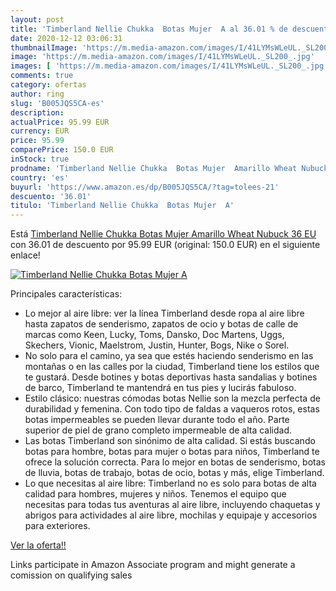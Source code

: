 ```yaml
---
layout: post
title: 'Timberland Nellie Chukka  Botas Mujer  A al 36.01 % de descuento'
date: 2020-12-12 03:06:31
thumbnailImage: 'https://m.media-amazon.com/images/I/41LYMsWLeUL._SL200_.jpg'
image: 'https://m.media-amazon.com/images/I/41LYMsWLeUL._SL200_.jpg'
images: [ 'https://m.media-amazon.com/images/I/41LYMsWLeUL._SL200_.jpg' ]
comments: true
category: ofertas
author: ring
slug: 'B005JQS5CA-es'
description:
actualPrice: 95.99 EUR
currency: EUR
price: 95.99
comparePrice: 150.0 EUR
inStock: true
prodname: 'Timberland Nellie Chukka  Botas Mujer  Amarillo Wheat Nubuck  36 EU'
country: 'es'
buyurl: 'https://www.amazon.es/dp/B005JQS5CA/?tag=tolees-21'
descuento: '36.01'
titulo: 'Timberland Nellie Chukka  Botas Mujer  A'
---
```


Está [Timberland Nellie Chukka  Botas Mujer  Amarillo Wheat Nubuck  36 EU](https://www.amazon.es/dp/B005JQS5CA/?tag=tolees-21) con 36.01 de descuento por 95.99 EUR (original: 150.0 EUR) en el siguiente enlace!

[![Timberland Nellie Chukka  Botas Mujer  A](https://m.media-amazon.com/images/I/41LYMsWLeUL._SL200_.jpg)](https://www.amazon.es/dp/B005JQS5CA/?tag=tolees-21)

Principales características:

- Lo mejor al aire libre: ver la línea Timberland desde ropa al aire libre hasta zapatos de senderismo, zapatos de ocio y botas de calle de marcas como Keen, Lucky, Toms, Dansko, Doc Martens, Uggs, Skechers, Vionic, Maelstrom, Justin, Hunter, Bogs, Nike o Sorel.
- No solo para el camino, ya sea que estés haciendo senderismo en las montañas o en las calles por la ciudad, Timberland tiene los estilos que te gustará. Desde botines y botas deportivas hasta sandalias y botines de barco, Timberland te mantendrá en tus pies y lucirás fabuloso.
- Estilo clásico: nuestras cómodas botas Nellie son la mezcla perfecta de durabilidad y femenina. Con todo tipo de faldas a vaqueros rotos, estas botas impermeables se pueden llevar durante todo el año. Parte superior de piel de grano completo impermeable de alta calidad.
- Las botas Timberland son sinónimo de alta calidad. Si estás buscando botas para hombre, botas para mujer o botas para niños, Timberland te ofrece la solución correcta. Para lo mejor en botas de senderismo, botas de lluvia, botas de trabajo, botas de ocio, botas y más, elige Timberland.
- Lo que necesitas al aire libre: Timberland no es solo para botas de alta calidad para hombres, mujeres y niños. Tenemos el equipo que necesitas para todas tus aventuras al aire libre, incluyendo chaquetas y abrigos para actividades al aire libre, mochilas y equipaje y accesorios para exteriores.

[Ver la oferta!!](https://www.amazon.es/dp/B005JQS5CA/?tag=tolees-21)

Links participate in Amazon Associate program and might generate a comission on qualifying sales


